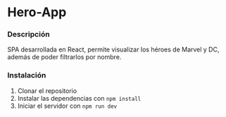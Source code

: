 # Hero-App

### Descripción
SPA desarrollada en React, permite visualizar los héroes de Marvel y DC, además de poder filtrarlos por nombre.

### Instalación
1. Clonar el repositorio
2. Instalar las dependencias con `npm install`
3. Iniciar el servidor con `npm run dev`